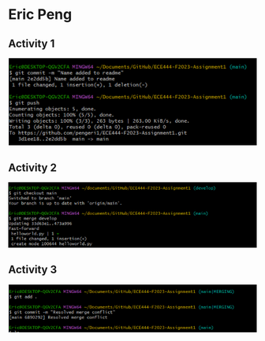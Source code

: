 # Eric Peng
## Activity 1
![Activity 1 Screenshot](Activity1.png)
## Activity 2
![Activity 2 Screenshot](Activity2.png)
## Activity 3
![Activity 3 Screenshot](Activity3.png)
